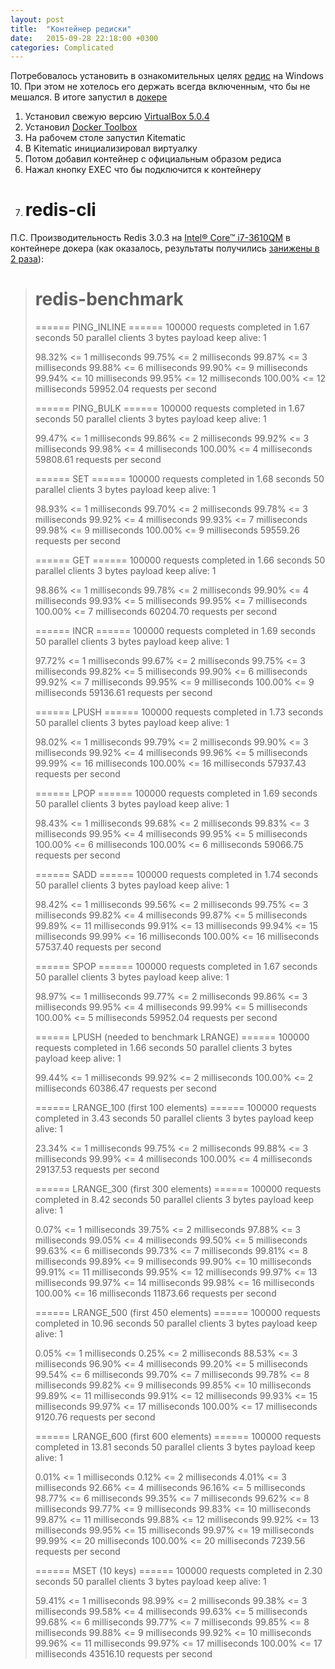 ```yaml
---
layout: post
title:  "Контейнер редиски"
date:   2015-09-28 22:18:00 +0300
categories: Complicated
---
```


Потребовалось установить в ознакомительных целях [редис](http://redis.io/) на Windows 10. При этом не хотелось его держать всегда включенным, что бы не мешался. В итоге запустил в [докере](https://www.docker.com/)

1. Установил свежую версию [VirtualBox 5.0.4](https://www.virtualbox.org/wiki/Downloads)
3. Установил [Docker Toolbox](https://www.docker.com/toolbox)
4. На рабочем столе запустил Kitematic
5. В Kitematic инициализировал виртуалку
6. Потом добавил контейнер с официальным образом редиса
7. Нажал кнопку EXEC что бы подключится к контейнеру
8. # redis-cli

П.С. Производительность Redis 3.0.3 на [Intel® Core™ i7-3610QM](http://ark.intel.com/ru/products/64899) в контейнере докера (как оказалось, результаты получились [занижены в 2 раза](/obvious/2015/10/04/tweak-docker-toolbox.html)):

> # redis-benchmark
> ====== PING_INLINE ======
>   100000 requests completed in 1.67 seconds
>   50 parallel clients
>   3 bytes payload
>   keep alive: 1
> 
> 98.32% <= 1 milliseconds
> 99.75% <= 2 milliseconds
> 99.87% <= 3 milliseconds
> 99.88% <= 6 milliseconds
> 99.90% <= 9 milliseconds
> 99.94% <= 10 milliseconds
> 99.95% <= 12 milliseconds
> 100.00% <= 12 milliseconds
> 59952.04 requests per second
> 
> ====== PING_BULK ======
>   100000 requests completed in 1.67 seconds
>   50 parallel clients
>   3 bytes payload
>   keep alive: 1
> 
> 99.47% <= 1 milliseconds
> 99.86% <= 2 milliseconds
> 99.92% <= 3 milliseconds
> 99.98% <= 4 milliseconds
> 100.00% <= 4 milliseconds
> 59808.61 requests per second
> 
> ====== SET ======
>   100000 requests completed in 1.68 seconds
>   50 parallel clients
>   3 bytes payload
>   keep alive: 1
> 
> 98.93% <= 1 milliseconds
> 99.70% <= 2 milliseconds
> 99.78% <= 3 milliseconds
> 99.92% <= 4 milliseconds
> 99.93% <= 7 milliseconds
> 99.98% <= 9 milliseconds
> 100.00% <= 9 milliseconds
> 59559.26 requests per second
> 
> ====== GET ======
>   100000 requests completed in 1.66 seconds
>   50 parallel clients
>   3 bytes payload
>   keep alive: 1
> 
> 98.86% <= 1 milliseconds
> 99.78% <= 2 milliseconds
> 99.90% <= 4 milliseconds
> 99.93% <= 5 milliseconds
> 99.95% <= 7 milliseconds
> 100.00% <= 7 milliseconds
> 60204.70 requests per second
> 
> ====== INCR ======
>   100000 requests completed in 1.69 seconds
>   50 parallel clients
>   3 bytes payload
>   keep alive: 1
> 
> 97.72% <= 1 milliseconds
> 99.67% <= 2 milliseconds
> 99.75% <= 3 milliseconds
> 99.82% <= 5 milliseconds
> 99.90% <= 6 milliseconds
> 99.92% <= 7 milliseconds
> 99.95% <= 9 milliseconds
> 100.00% <= 9 milliseconds
> 59136.61 requests per second
> 
> ====== LPUSH ======
>   100000 requests completed in 1.73 seconds
>   50 parallel clients
>   3 bytes payload
>   keep alive: 1
> 
> 98.02% <= 1 milliseconds
> 99.79% <= 2 milliseconds
> 99.90% <= 3 milliseconds
> 99.92% <= 4 milliseconds
> 99.96% <= 5 milliseconds
> 99.99% <= 16 milliseconds
> 100.00% <= 16 milliseconds
> 57937.43 requests per second
> 
> ====== LPOP ======
>   100000 requests completed in 1.69 seconds
>   50 parallel clients
>   3 bytes payload
>   keep alive: 1
> 
> 98.43% <= 1 milliseconds
> 99.68% <= 2 milliseconds
> 99.83% <= 3 milliseconds
> 99.95% <= 4 milliseconds
> 99.95% <= 5 milliseconds
> 100.00% <= 6 milliseconds
> 100.00% <= 6 milliseconds
> 59066.75 requests per second
> 
> ====== SADD ======
>   100000 requests completed in 1.74 seconds
>   50 parallel clients
>   3 bytes payload
>   keep alive: 1
> 
> 98.42% <= 1 milliseconds
> 99.56% <= 2 milliseconds
> 99.75% <= 3 milliseconds
> 99.82% <= 4 milliseconds
> 99.87% <= 5 milliseconds
> 99.89% <= 11 milliseconds
> 99.91% <= 13 milliseconds
> 99.94% <= 15 milliseconds
> 99.99% <= 16 milliseconds
> 100.00% <= 16 milliseconds
> 57537.40 requests per second
> 
> ====== SPOP ======
>   100000 requests completed in 1.67 seconds
>   50 parallel clients
>   3 bytes payload
>   keep alive: 1
> 
> 98.97% <= 1 milliseconds
> 99.77% <= 2 milliseconds
> 99.86% <= 3 milliseconds
> 99.95% <= 4 milliseconds
> 99.99% <= 5 milliseconds
> 100.00% <= 5 milliseconds
> 59952.04 requests per second
> 
> ====== LPUSH (needed to benchmark LRANGE) ======
>   100000 requests completed in 1.66 seconds
>   50 parallel clients
>   3 bytes payload
>   keep alive: 1
> 
> 99.44% <= 1 milliseconds
> 99.92% <= 2 milliseconds
> 100.00% <= 2 milliseconds
> 60386.47 requests per second
> 
> ====== LRANGE_100 (first 100 elements) ======
>   100000 requests completed in 3.43 seconds
>   50 parallel clients
>   3 bytes payload
>   keep alive: 1
> 
> 23.34% <= 1 milliseconds
> 99.75% <= 2 milliseconds
> 99.88% <= 3 milliseconds
> 99.99% <= 4 milliseconds
> 100.00% <= 4 milliseconds
> 29137.53 requests per second
> 
> ====== LRANGE_300 (first 300 elements) ======
>   100000 requests completed in 8.42 seconds
>   50 parallel clients
>   3 bytes payload
>   keep alive: 1
> 
> 0.07% <= 1 milliseconds
> 39.75% <= 2 milliseconds
> 97.88% <= 3 milliseconds
> 99.05% <= 4 milliseconds
> 99.50% <= 5 milliseconds
> 99.63% <= 6 milliseconds
> 99.73% <= 7 milliseconds
> 99.81% <= 8 milliseconds
> 99.89% <= 9 milliseconds
> 99.90% <= 10 milliseconds
> 99.91% <= 11 milliseconds
> 99.95% <= 12 milliseconds
> 99.97% <= 13 milliseconds
> 99.97% <= 14 milliseconds
> 99.98% <= 16 milliseconds
> 100.00% <= 16 milliseconds
> 11873.66 requests per second
> 
> ====== LRANGE_500 (first 450 elements) ======
>   100000 requests completed in 10.96 seconds
>   50 parallel clients
>   3 bytes payload
>   keep alive: 1
> 
> 0.05% <= 1 milliseconds
> 0.25% <= 2 milliseconds
> 88.53% <= 3 milliseconds
> 96.90% <= 4 milliseconds
> 99.20% <= 5 milliseconds
> 99.54% <= 6 milliseconds
> 99.70% <= 7 milliseconds
> 99.78% <= 8 milliseconds
> 99.82% <= 9 milliseconds
> 99.85% <= 10 milliseconds
> 99.89% <= 11 milliseconds
> 99.91% <= 12 milliseconds
> 99.93% <= 15 milliseconds
> 99.97% <= 17 milliseconds
> 100.00% <= 17 milliseconds
> 9120.76 requests per second
> 
> ====== LRANGE_600 (first 600 elements) ======
>   100000 requests completed in 13.81 seconds
>   50 parallel clients
>   3 bytes payload
>   keep alive: 1
> 
> 0.01% <= 1 milliseconds
> 0.12% <= 2 milliseconds
> 4.01% <= 3 milliseconds
> 92.66% <= 4 milliseconds
> 96.16% <= 5 milliseconds
> 98.77% <= 6 milliseconds
> 99.35% <= 7 milliseconds
> 99.62% <= 8 milliseconds
> 99.77% <= 9 milliseconds
> 99.83% <= 10 milliseconds
> 99.87% <= 11 milliseconds
> 99.88% <= 12 milliseconds
> 99.92% <= 13 milliseconds
> 99.95% <= 15 milliseconds
> 99.97% <= 19 milliseconds
> 99.99% <= 20 milliseconds
> 100.00% <= 20 milliseconds
> 7239.56 requests per second
> 
> ====== MSET (10 keys) ======
>   100000 requests completed in 2.30 seconds
>   50 parallel clients
>   3 bytes payload
>   keep alive: 1
> 
> 59.41% <= 1 milliseconds
> 98.99% <= 2 milliseconds
> 99.38% <= 3 milliseconds
> 99.58% <= 4 milliseconds
> 99.63% <= 5 milliseconds
> 99.68% <= 6 milliseconds
> 99.77% <= 7 milliseconds
> 99.85% <= 8 milliseconds
> 99.88% <= 9 milliseconds
> 99.92% <= 10 milliseconds
> 99.96% <= 11 milliseconds
> 99.97% <= 17 milliseconds
> 100.00% <= 17 milliseconds
> 43516.10 requests per second